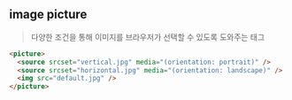 ## image picture

> 다양한 조건을 통해 이미지를 브라우저가 선택할 수 있도록 도와주는 태그

```html
<picture>
  <source srcset="vertical.jpg" media="(orientation: portrait)" />
  <source srcset="horizontal.jpg" media="(orientation: landscape)" />
  <img src="default.jpg" />
</picture>
```
